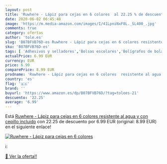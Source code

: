 ```yaml
---
layout: post
title: 'Ruwhere - Lápiz para cejas en 6 colores  al 22.25 % de descuento'
date: 2020-06-02 06:45:48
image: 'https://m.media-amazon.com/images/I/41LpniNxF8L._SL400_.jpg'
comments: true
category: ofertas
author: 'tole.es'
slug: 'B07BFVB76D-es Ruwhere - Lápiz para cejas en 6 colores resistente al agua...'
sku: 'B07BFVB76D-es'
tags: [ 'Adhesivos y selladores','Bolsas escolares','Bolígrafos de bola','Bolígrafos y recambios','Bolígrafos, lápices y útiles de escritura','Bricolaje y herramientas','Compuestos de modelado para escultura','Costura y manualidades','Equipaje','Escultura','Ferretería','Hogar y cocina','Mochilas, estuches y sets escolares','Oficina y papelería','Pegamentos instantáneos', ]
actualPrice: 6.99 EUR
currency: EUR
price: 6.99
comparePrice: 8.99 EUR
prodname: 'Ruwhere - Lápiz para cejas en 6 colores  resistente al agua y con cepillo incluido'
country: 'es'
flag: '🇪🇸'
brand: ''
buyurl: 'https://www.amazon.es/dp/B07BFVB76D/?tag=tolees-21'
descuento: '22.25'
average: '6.99'
---
```


Está [Ruwhere - Lápiz para cejas en 6 colores  resistente al agua y con cepillo incluido](https://www.amazon.es/dp/B07BFVB76D/?tag=tolees-21) con 22.25 de descuento por 6.99 EUR (original: 8.99 EUR) en el siguiente enlace!

[![Ruwhere - Lápiz para cejas en 6 colores ](https://m.media-amazon.com/images/I/41LpniNxF8L._SL400_.jpg)](https://www.amazon.es/dp/B07BFVB76D/?tag=tolees-21)

ℹ️:


[🛒 Ver la oferta!!](https://www.amazon.es/dp/B07BFVB76D/?tag=tolees-21)
